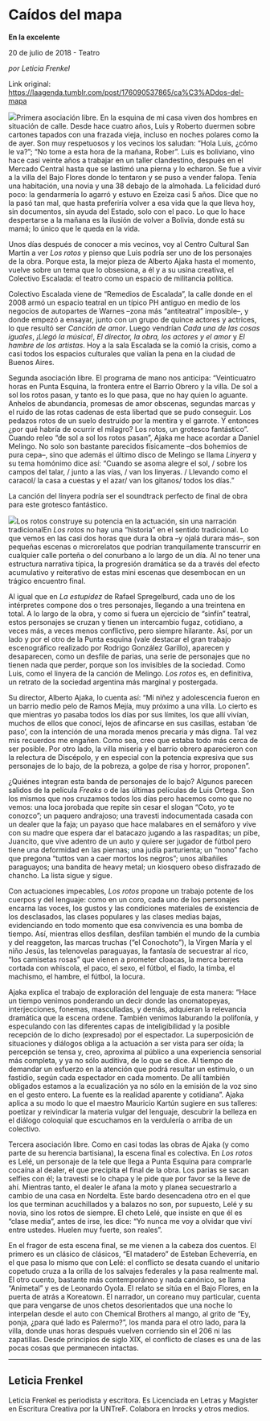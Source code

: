 # Caídos del mapa

**En la excelente**

20 de julio de 2018 - Teatro

_por Leticia Frenkel_

Link original: https://laagenda.tumblr.com/post/176090537865/ca%C3%ADdos-del-mapa

![](https://64.media.tumblr.com/3c5aeb20d5309c8cee5ed8446b6bfe76/tumblr_inline_pc65x4iCDN1t6q87u_500.jpg)Primera asociación libre. En la esquina de mi casa viven dos hombres en situación de calle. Desde hace cuatro años, Luis y Roberto duermen sobre cartones tapados con una frazada vieja, incluso en noches polares como la de ayer. Son muy respetuosos y los vecinos los saludan: “Hola Luis, ¿cómo le va?”; “No tome a esta hora de la mañana, Rober”. Luis es boliviano, vino hace casi veinte años a trabajar en un taller clandestino, después en el Mercado Central hasta que se lastimó una pierna y lo echaron. Se fue a vivir a la villa del Bajo Flores donde lo tentaron y se puso a vender falopa. Tenía una habitación, una novia y una 38 debajo de la almohada. La felicidad duró poco: la gendarmería lo agarró y estuvo en Ezeiza casi 5 años. Dice que no la pasó tan mal, que hasta preferiría volver a esa vida que la que lleva hoy, sin documentos, sin ayuda del Estado, solo con el paco. Lo que lo hace despertarse a la mañana es la ilusión de volver a Bolivia, donde está su mamá; lo único que le queda en la vida.


Unos días después de conocer a mis vecinos, voy al Centro Cultural San Martin a ver *Los rotos* y pienso que Luis podría ser uno de los personajes de la obra. Porque esta, la mejor pieza de Alberto Ajaka hasta el momento, vuelve sobre un tema que lo obsesiona, a él y a su usina creativa, el Colectivo Escalada: el teatro como un espacio de militancia política.


Colectivo Escalada viene de “Remedios de Escalada”, la calle donde en el 2008 armó un espacio teatral en un típico PH antiguo en medio de los negocios de autopartes de Warnes –zona más “antiteatral” imposible–, y donde empezó a ensayar, junto con un grupo de quince actores y actrices, lo que resultó ser *Canción de amor*. Luego vendrían *Cada una de las cosas iguales*, *¡Llegó la música!*, *El director, la obra, los actores y el amor* y *El hambre de los artistas*. Hoy a la sala Escalada se la comió la crisis, como a casi todos los espacios culturales que valían la pena en la ciudad de Buenos Aires. 


Segunda asociación libre. El programa de mano nos anticipa: “Veinticuatro horas en Punta Esquina, la frontera entre el Barrio Obrero y la villa. De sol a sol los rotos pasan, y tanto es lo que pasa, que no hay quien lo aguante. Anhelos de abundancia, promesas de amor obscenas, segundas marcas y el ruido de las rotas cadenas de esta libertad que se pudo conseguir. Los pedazos rotos de un suelo destruido por la mentira y el garrote. Y entonces ¿por qué habría de ocurrir el milagro? Los rotos, un grotesco fantástico”. Cuando releo “de sol a sol los rotos pasan”, Ajaka me hace acordar a Daniel Melingo. No solo son bastante parecidos físicamente –dos bohemios de pura cepa–, sino que además el último disco de Melingo se llama *Linyera* y su tema homónimo dice así: “Cuando se asoma alegre el sol, / sobre los campos del talar, / junto a las vías, / van los linyeras. / Llevando como el caracol/ la casa a cuestas y el azar/ van los gitanos/ todos los días.”


La canción del linyera podría ser el soundtrack perfecto de final de obra para este grotesco fantástico.

![](https://64.media.tumblr.com/3c5aeb20d5309c8cee5ed8446b6bfe76/tumblr_inline_pc65x4iCDN1t6q87u_500.jpg)Los rotos construye su potencia en la actuación, sin una narración tradicionalEn *Los rotos* no hay una “historia” en el sentido tradicional. Lo que vemos en las casi dos horas que dura la obra –y ojalá durara más–, son pequeñas escenas o microrelatos que podrían tranquilamente transcurrir en cualquier calle porteña o del conurbano a lo largo de un día. Al no tener una estructura narrativa típica, la progresión dramática se da a través del efecto acumulativo y reiterativo de estas mini escenas que desembocan en un trágico encuentro final. 


Al igual que en *La estupidez* de Rafael Spregelburd, cada uno de los intérpretes compone dos o tres personajes, llegando a una treintena en total. A lo largo de la obra, y como si fuera un ejercicio de “sinfín” teatral, estos personajes se cruzan y tienen un intercambio fugaz, cotidiano, a veces más, a veces menos conflictivo, pero siempre hilarante. Así, por un lado y por el otro de la Punta esquina (vale destacar el gran trabajo escenográfico realizado por Rodrigo González Garillo), aparecen y desaparecen, como un desfile de parias, una serie de personajes que no tienen nada que perder, porque son los invisibles de la sociedad. Como Luis, como el linyera de la canción de Melingo. *Los rotos* es, en definitiva, un retrato de la sociedad argentina más marginal y postergada.


Su director, Alberto Ajaka, lo cuenta así: “Mi niñez y adolescencia fueron en un barrio medio pelo de Ramos Mejía, muy próximo a una villa. Lo cierto es que mientras yo pasaba todos los días por sus límites, los que allí vivían, muchos de ellos que conocí, lejos de afincarse en sus casillas, estaban ‘de paso’, con la intención de una morada menos precaria y más digna. Tal vez mis recuerdos me engañen. Como sea, creo que estaba todo más cerca de ser posible. Por otro lado, la villa miseria y el barrio obrero aparecieron con la relectura de Discépolo, y en especial con la potencia expresiva que sus personajes de lo bajo, de la pobreza, a golpe de risa y horror, proponen”.


¿Quiénes integran esta banda de personajes de lo bajo? Algunos parecen salidos de la película *Freaks* o de las últimas películas de Luis Ortega. Son los mismos que nos cruzamos todos los días pero hacemos como que no vemos: una loca jorobada que repite sin cesar el slogan “Coto, yo te conozco”; un paquero andrajoso; una travesti indocumentada casada con un dealer que la faja; un payaso que hace malabares en el semáforo y vive con su madre que espera dar el batacazo jugando a las raspaditas; un pibe, Juancito, que vive adentro de un auto y quiere ser jugador de fútbol pero tiene una deformidad en las piernas; una judía parturienta; un “nono” facho que pregona “tuttos van a caer mortos los negros”; unos albañiles paraguayos; una bandita de heavy metal; un kiosquero obeso disfrazado de chancho. La lista sigue y sigue.


Con actuaciones impecables, *Los rotos* propone un trabajo potente de los cuerpos y del lenguaje: como en un coro, cada uno de los personajes encarna las voces, los gustos y las condiciones materiales de existencia de los desclasados, las clases populares y las clases medias bajas, evidenciando en todo momento que esa convivencia es una bomba de tiempo. Así, mientras ellos desfilan, desfilan también el mundo de la cumbia y del reaggeton, las marcas truchas (“el Conochoto”), la Virgen María y el niño Jesús, las telenovelas paraguayas, la fantasía de secuestrar al rico, “los camisetas rosas” que vienen a prometer cloacas, la merca berreta cortada con whiscola, el paco, el sexo, el fútbol, el fiado, la timba, el machismo, el hambre, el fútbol, la locura.
 

Ajaka explica el trabajo de exploración del lenguaje de esta manera: “Hace un tiempo venimos ponderando un decir donde las onomatopeyas, interjecciones, fonemas, masculladas, y demás, adquieran la relevancia dramática que la escena ordene. También venimos laburando la polifonía, y especulando con las diferentes capas de inteligibilidad y la posible recepción de lo dicho (expresado) por el espectador. La superposición de situaciones y diálogos obliga a la actuación a ser vista para ser oída; la percepción se tensa y, creo, aproxima al público a una experiencia sensorial más completa, y ya no sólo auditiva, de lo que se dice. Al tiempo de demandar un esfuerzo en la atención que podrá resultar un estímulo, o un fastidio, según cada espectador en cada momento. De allí también obligados estamos a la ecualización ya no sólo en la emisión de la voz sino en el gesto entero. La fuente es la realidad aparente y cotidiana”. Ajaka aplica a su modo lo que el maestro Mauricio Kartún sugiere en sus talleres: poetizar y reivindicar la materia vulgar del lenguaje, descubrir la belleza en el diálogo coloquial que escuchamos en la verdulería o arriba de un colectivo.
 

Tercera asociación libre. Como en casi todas las obras de Ajaka (y como parte de su herencia bartisiana), la escena final es colectiva. En *Los rotos* es Lelé, un personaje de la tele que llega a Punta Esquina para comprarle cocaína al dealer, el que precipita el final de la obra. Los parias se sacan selfies con él; la travesti se lo chapa y le pide que por favor se la lleve de ahí. Mientras tanto, el dealer le afana la moto y planea secuestrarlo a cambio de una casa en Nordelta. Este bardo desencadena otro en el que los que terminan acuchillados y a balazos no son, por supuesto, Lelé y su novia, sino los rotos de siempre. El cheto Lelé, que insiste en que él es “clase media”, antes de irse, les dice: “Yo nunca me voy a olvidar que viví entre ustedes. Huelen muy fuerte, son reales”.


En el fragor de esta escena final, se me vienen a la cabeza dos cuentos. El primero es un clásico de clásicos, “El matadero” de Esteban Echeverría, en el que pasa lo mismo que con Lelé: el conflicto se desata cuando el unitario copetudo cruza a la orilla de los salvajes federales y la pasa realmente mal. El otro cuento, bastante más contemporáneo y nada canónico, se llama “Animetal” y es de Leonardo Oyola. El relato se sitúa en el Bajo Flores, en la puerta de atrás a Koreatown. El narrador, un coreano muy particular, cuenta que para vengarse de unos chetos desorientados que una noche lo interpelan desde el auto con Chemical Brothers al mango, al grito de “Ey, ponja, ¿para qué lado es Palermo?”, los manda para el otro lado, para la villa, donde unas horas después vuelven corriendo sin el 206 ni las zapatillas. Desde principios de siglo XIX, el conflicto de clases es una de las pocas cosas que permanecen intactas.




---

 Leticia Frenkel
----------------

 Leticia Frenkel es periodista y escritora. Es Licenciada en Letras y Magíster en Escritura Creativa por la UNTreF. Colabora en Inrocks y otros medios. 

